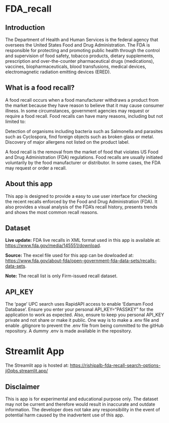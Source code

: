 # FDA_recall
## Introduction
The Department of Health and Human Services is the federal agency that oversees the United States Food and Drug Administration. The FDA is responsible for protecting and promoting public health through the control and supervision of food safety, tobacco products, dietary supplements, prescription and over-the-counter pharmaceutical drugs (medications), vaccines, biopharmaceuticals, blood transfusions, medical devices, electromagnetic radiation emitting devices (ERED).

## What is a food recall?
A food recall occurs when a food manufacturer withdraws a product from the market because they have reason to believe that it may cause consumer illness. In some circumstances, government agencies may request or require a food recall. Food recalls can have many reasons, including but not limited to:

Detection of organisms including bacteria such as Salmonella and parasites such as Cyclospora, find foreign objects such as broken glass or metal. Discovery of major allergens not listed on the product label.

A food recall is the removal from the market of food that violates US Food and Drug Administration (FDA) regulations. Food recalls are usually initiated voluntarily by the food manufacturer or distributor. In some cases, the FDA may request or order a recall.

## About this app
This app is designed to provide a easy to use user interface for checking the recent recalls enforced by the Food and Drug Administration (FDA). It also provides a visual analysis of the FDA’s recall history, presents trends and shows the most common recall reasons.

## Dataset
**Live update:** FDA live recalls in XML format used in this app is available at: https://www.fda.gov/media/145551/download. 

**Source:** The excel file used for this app can be dowloaded at: https://www.fda.gov/about-fda/open-government-fda-data-sets/recalls-data-sets. 

**Note:** The recall list is only Firm-issued recall dataset.

## API_KEY
The ‘page’ UPC search uses RapidAPI access to enable ‘Edamam Food Database’. Ensure you enter your personal API_KEY=“PASSKEY” for the application to work as expected. Also, ensure to keep you personal API_KEY private and not share or make it public. One way is to make a .env file and enable .gitignore to prevent the .env file from being committed to the gitHub repository.
A dummy .env is made available in the repository.

# Streamlit App
The Streamlit app is hosted at: https://rishipalb-fda-recall-search-options-ji0qbs.streamlit.app/

## Disclaimer
This is app is for experimental and educational purpose only. The dataset may not be current and therefore would result in inaccurate and outdate information. The developer does not take any responsibility in the event of potential harm caused by the inadvertent use of this app.
